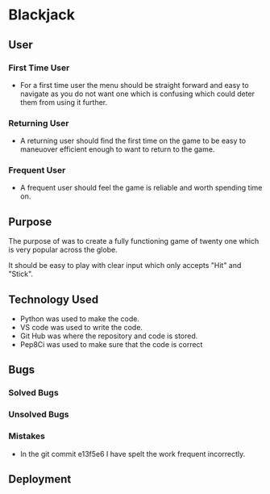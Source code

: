 # Blackjack

## User

### First Time User

- For a first time user the menu should be straight forward and easy to navigate as you do not want one which is confusing which could deter them from using it further.

### Returning User

- A returning user should find the first time on the game to be easy to maneuover efficient enough to want to return to the game.

### Frequent User

- A frequent user should feel the game is reliable and worth spending time on.

## Purpose

The purpose of was to create a fully functioning game of twenty one which is very popular across the globe.

It should be easy to play with clear input which only accepts "Hit" and "Stick".

## Technology Used

- Python was used to make the code.
- VS code was used to write the code.
- Git Hub was where the repository and code is stored.
- Pep8Ci was used to make sure that the code is correct

## Bugs

### Solved Bugs

### Unsolved Bugs

### Mistakes

- In the git commit e13f5e6 I have spelt the work frequent incorrectly.

## Deployment
